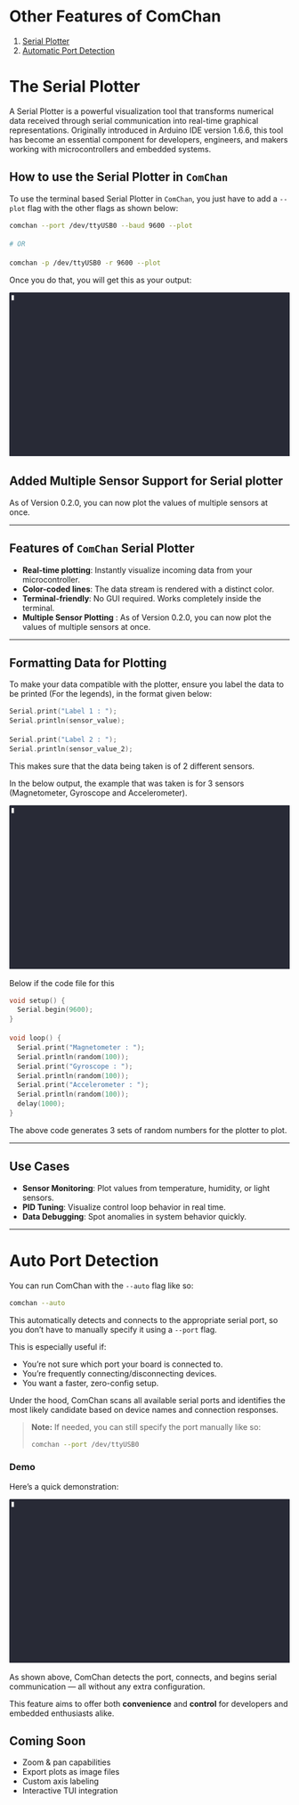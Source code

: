 # Other Features of ComChan

1. [Serial Plotter](#the-serial-plotter)
2. [Automatic Port Detection](#auto-port-detection)

# The Serial Plotter

A Serial Plotter is a powerful visualization tool that transforms numerical data received through serial communication into real-time graphical representations. Originally introduced in Arduino IDE version 1.6.6, this tool has become an essential component for developers, engineers, and makers working with microcontrollers and embedded systems.

## How to use the Serial Plotter in `ComChan`

To use the terminal based Serial Plotter in `ComChan`, you just have to add a `--plot` flag with the other flags as shown below:

```bash
comchan --port /dev/ttyUSB0 --baud 9600 --plot

# OR 

comchan -p /dev/ttyUSB0 -r 9600 --plot
```

Once you do that, you will get this as your output:

![Serial Plotter output](./videos/plotter.gif)



## Added Multiple Sensor Support for Serial plotter 

As of Version 0.2.0, you can now plot the values of multiple sensors at once.


---

## Features of `ComChan` Serial Plotter

* **Real-time plotting**: Instantly visualize incoming data from your microcontroller.
* **Color-coded lines**: The data stream is rendered with a distinct color.
* **Terminal-friendly**: No GUI required. Works completely inside the terminal.
* **Multiple Sensor Plotting** : As of Version 0.2.0, you can now plot the values of multiple sensors at once.

---

## Formatting Data for Plotting

To make your data compatible with the plotter, ensure you label the data to be printed (For the legends), in the format given below:

```cpp
Serial.print("Label 1 : ");
Serial.println(sensor_value);

Serial.print("Label 2 : ");
Serial.println(sensor_value_2);
```

This makes sure that the data being taken is of 2 different sensors.

In the below output, the example that was taken is for 3 sensors (Magnetometer, Gyroscope and Accelerometer).


![multiple_plot](./videos/multiple_sensor_plot.gif)

Below if the code file for this 

```cpp 
void setup() {
  Serial.begin(9600);
}

void loop() {
  Serial.print("Magnetometer : ");
  Serial.println(random(100));
  Serial.print("Gyroscope : ");
  Serial.println(random(100));
  Serial.print("Accelerometer : ");
  Serial.println(random(100));
  delay(1000);
}
```

The above code generates 3 sets of random numbers for the plotter to plot.

---

## Use Cases

* **Sensor Monitoring**: Plot values from temperature, humidity, or light sensors.
* **PID Tuning**: Visualize control loop behavior in real time.
* **Data Debugging**: Spot anomalies in system behavior quickly.

---

# Auto Port Detection 

You can run ComChan with the `--auto` flag like so:

```bash
comchan --auto
```

This automatically detects and connects to the appropriate serial port, so you don’t have to manually specify it using a `--port` flag. 

This is especially useful if:
- You’re not sure which port your board is connected to.
- You’re frequently connecting/disconnecting devices.
- You want a faster, zero-config setup.

Under the hood, ComChan scans all available serial ports and identifies the most likely candidate based on device names and connection responses. 

> **Note:** If needed, you can still specify the port manually like so:
>
> ```bash
> comchan --port /dev/ttyUSB0
> ```

### Demo
Here’s a quick demonstration:

![Auto](./videos/auto.gif)

As shown above, ComChan detects the port, connects, and begins serial communication — all without any extra configuration.

This feature aims to offer both **convenience** and **control** for developers and embedded enthusiasts alike.


## Coming Soon

* Zoom & pan capabilities
* Export plots as image files
* Custom axis labeling
* Interactive TUI integration

